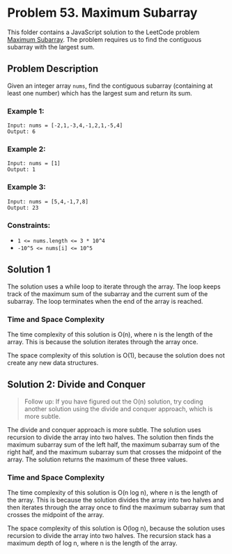 # Problem 53. Maximum Subarray

This folder contains a JavaScript solution to the LeetCode problem [Maximum Subarray](https://leetcode.com/problems/maximum-subarray/). The problem requires us to find the contiguous subarray with the largest sum.

## Problem Description

Given an integer array `nums`, find the contiguous subarray (containing at least one number) which has the largest sum and return its sum.

### Example 1:

```
Input: nums = [-2,1,-3,4,-1,2,1,-5,4]
Output: 6
```

### Example 2:

```
Input: nums = [1]
Output: 1
```

### Example 3:

```
Input: nums = [5,4,-1,7,8]
Output: 23
```

### Constraints:

* `1 <= nums.length <= 3 * 10^4`
* `-10^5 <= nums[i] <= 10^5`

## Solution 1

The solution uses a while loop to iterate through the array. The loop keeps track of the maximum sum of the subarray and the current sum of the subarray. The loop terminates when the end of the array is reached.

### Time and Space Complexity

The time complexity of this solution is O(n), where n is the length of the array. This is because the solution iterates through the array once.

The space complexity of this solution is O(1), because the solution does not create any new data structures.

## Solution 2: Divide and Conquer

> Follow up: If you have figured out the O(n) solution, try coding another solution using the divide and conquer approach, which is more subtle.

The divide and conquer approach is more subtle. The solution uses recursion to divide the array into two halves. The solution then finds the maximum subarray sum of the left half, the maximum subarray sum of the right half, and the maximum subarray sum that crosses the midpoint of the array. The solution returns the maximum of these three values.

### Time and Space Complexity

The time complexity of this solution is O(n log n), where n is the length of the array. This is because the solution divides the array into two halves and then iterates through the array once to find the maximum subarray sum that crosses the midpoint of the array.

The space complexity of this solution is O(log n), because the solution uses recursion to divide the array into two halves. The recursion stack has a maximum depth of log n, where n is the length of the array.
